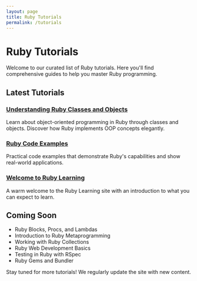 ```yaml
---
layout: page
title: Ruby Tutorials
permalink: /tutorials
---
```


# Ruby Tutorials

Welcome to our curated list of Ruby tutorials. Here you'll find comprehensive guides to help you master Ruby programming.

## Latest Tutorials

### [Understanding Ruby Classes and Objects](/posts/2023-01-03-ruby-classes-and-objects/index.html)
Learn about object-oriented programming in Ruby through classes and objects. Discover how Ruby implements OOP concepts elegantly.

### [Ruby Code Examples](/posts/2023-01-02-ruby-examples/index.html)
Practical code examples that demonstrate Ruby's capabilities and show real-world applications.

### [Welcome to Ruby Learning](/posts/2023-01-01-welcome/index.html)
A warm welcome to the Ruby Learning site with an introduction to what you can expect to learn.

## Coming Soon

* Ruby Blocks, Procs, and Lambdas
* Introduction to Ruby Metaprogramming
* Working with Ruby Collections
* Ruby Web Development Basics
* Testing in Ruby with RSpec
* Ruby Gems and Bundler

Stay tuned for more tutorials! We regularly update the site with new content.
